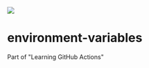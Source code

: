 ![](https://github.com/khanabid20/environment-variables/workflows/Environment%20Variables/badge.svg)

# environment-variables
Part of "Learning GitHub Actions"
